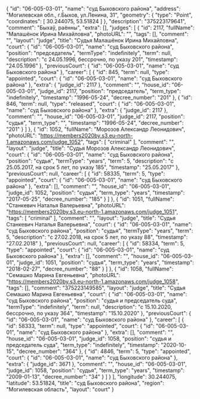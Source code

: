 {
    "id": "06-005-03-01",
    "name": "суд Быховского района",
    "address": "Могилевская обл., г.Быхов, ул.Ленина, 31",
    "geometry": {
        "type": "Point",
        "coordinates": [
            30.244075,
            53.51824
        ]
    },
    "description": "375223179641",
    "comment": "Быхаў, раённы",
    "extra": [],
    "judges": [
        {
            "id": 2117,
            "fullName": "Малашёнок Ирина Михайловна",
            "photoURL": "",
            "tags": [],
            "comment": "",
            "layout": "judge",
            "title": "Судья Малашёнок Ирина Михайловна",
            "court": {
                "id": "06-005-03-01",
                "name": "суд Быховского района",
                "position": "председатель",
                "termType": "indefinitely",
                "term": null,
                "description": "c 24.05.1996, бессрочно, по указу 201",
                "timestamp": "24.05.1996"
            },
            "previousCourt": {
                "id": "06-005-03-01",
                "name": "суд Быховского района"
            },
            "career": [
                {
                    "id": 845,
                    "term": null,
                    "type": "appointed",
                    "court": {
                        "id": "06-005-03-01",
                        "name": "суд Быховского района"
                    },
                    "extra": {
                        "judge_id": 2117
                    },
                    "comment": "",
                    "house_id": "06-005-03-01",
                    "judge_id": 2117,
                    "position": "председатель",
                    "term_type": "indefinitely",
                    "timestamp": "1996-05-24",
                    "decree_number": "201"
                },
                {
                    "id": 846,
                    "term": null,
                    "type": "released",
                    "court": {
                        "id": "06-005-03-01",
                        "name": "суд Быховского района"
                    },
                    "extra": {
                        "judge_id": 2117
                    },
                    "comment": "",
                    "house_id": "06-005-03-01",
                    "judge_id": 2117,
                    "position": "судья",
                    "term_type": "",
                    "timestamp": "1996-05-24",
                    "decree_number": "201"
                }
            ]
        },
        {
            "id": 1052,
            "fullName": "Морозов Александр Леонидович",
            "photoURL": "https://members2020by.s3.eu-north-1.amazonaws.com/judge_1052",
            "tags": [
                "criminal"
            ],
            "comment": "",
            "layout": "judge",
            "title": "Судья Морозов Александр Леонидович",
            "court": {
                "id": "06-005-03-01",
                "name": "суд Быховского района",
                "position": "судья",
                "termType": "years",
                "term": 5,
                "description": "c 25.05.2017, на срок 5 лет, по указу 185",
                "timestamp": "25.05.2017"
            },
            "previousCourt": null,
            "career": [
                {
                    "id": 58335,
                    "term": 5,
                    "type": "appointed",
                    "court": {
                        "id": "06-005-03-01",
                        "name": "суд Быховского района"
                    },
                    "extra": [],
                    "comment": "",
                    "house_id": "06-005-03-01",
                    "judge_id": 1052,
                    "position": "судья",
                    "term_type": "years",
                    "timestamp": "2017-05-25",
                    "decree_number": "185"
                }
            ]
        },
        {
            "id": 1051,
            "fullName": "Станкевич Наталья Валерьевна",
            "photoURL": "https://members2020by.s3.eu-north-1.amazonaws.com/judge_1051",
            "tags": [
                "criminal"
            ],
            "comment": "",
            "layout": "judge",
            "title": "Судья Станкевич Наталья Валерьевна",
            "court": {
                "id": "06-005-03-01",
                "name": "суд Быховского района",
                "position": "судья",
                "termType": "years",
                "term": 5,
                "description": "c 27.02.2018, на срок 5 лет, по указу 88",
                "timestamp": "27.02.2018"
            },
            "previousCourt": null,
            "career": [
                {
                    "id": 58334,
                    "term": 5,
                    "type": "appointed",
                    "court": {
                        "id": "06-005-03-01",
                        "name": "суд Быховского района"
                    },
                    "extra": [],
                    "comment": "",
                    "house_id": "06-005-03-01",
                    "judge_id": 1051,
                    "position": "судья",
                    "term_type": "years",
                    "timestamp": "2018-02-27",
                    "decree_number": "88"
                }
            ]
        },
        {
            "id": 1058,
            "fullName": "Семашко Марина Евгеньевна",
            "photoURL": "https://members2020by.s3.eu-north-1.amazonaws.com/judge_1058",
            "tags": [],
            "comment": "375223149585",
            "layout": "judge",
            "title": "Судья Семашко Марина Евгеньевна",
            "court": {
                "id": "06-005-03-01",
                "name": "суд Быховского района",
                "position": "судья и председатель суда",
                "termType": "indefinitely",
                "term": null,
                "description": "c 15.10.2020, бессрочно, по указу 364",
                "timestamp": "15.10.2020"
            },
            "previousCourt": {
                "id": "06-005-03-01",
                "name": "суд Быховского района"
            },
            "career": [
                {
                    "id": 58333,
                    "term": null,
                    "type": "appointed",
                    "court": {
                        "id": "06-005-03-01",
                        "name": "суд Быховского района"
                    },
                    "extra": [],
                    "comment": "",
                    "house_id": "06-005-03-01",
                    "judge_id": 1058,
                    "position": "судья и председатель суда",
                    "term_type": "indefinitely",
                    "timestamp": "2020-10-15",
                    "decree_number": "364"
                },
                {
                    "id": 4846,
                    "term": 5,
                    "type": "appointed",
                    "court": {
                        "id": "06-005-03-01",
                        "name": "суд Быховского района"
                    },
                    "extra": {
                        "judge_id": 3671
                    },
                    "comment": "",
                    "house_id": "06-005-03-01",
                    "judge_id": 1058,
                    "position": "судья",
                    "term_type": "years",
                    "timestamp": "2009-01-13",
                    "decree_number": "34"
                }
            ]
        }
    ],
    "longitude": 30.244075,
    "latitude": 53.51824,
    "title": "суд Быховского района",
    "region": "Могилевская область",
    "layout": "court"
}